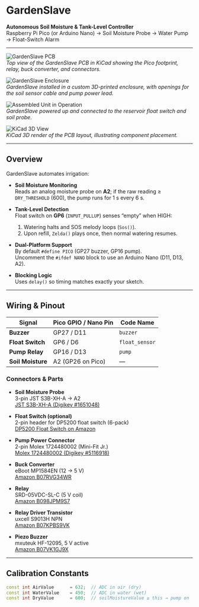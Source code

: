 # GardenSlave

**Autonomous Soil Moisture & Tank-Level Controller**  
Raspberry Pi Pico (or Arduino Nano) → Soil Moisture Probe → Water Pump → Float-Switch Alarm

---

![GardenSlave PCB](https://github.com/user-attachments/assets/807e94d5-aabe-4f0c-85b5-37407a0cc3f2)  
*Top view of the GardenSlave PCB in KiCad showing the Pico footprint, relay, buck converter, and connectors.*

![GardenSlave Enclosure](https://github.com/user-attachments/assets/d1894482-3f5e-43a2-b8ec-4f3f3e52a7fc)  
*GardenSlave installed in a custom 3D-printed enclosure, with openings for the soil sensor cable and pump power lead.*

![Assembled Unit in Operation](https://github.com/user-attachments/assets/39d3a17f-0748-4503-b9fb-3a0773ff0711)  
*GardenSlave powered up and connected to the reservoir float switch and soil probe.*

![KiCad 3D View](https://github.com/user-attachments/assets/962257ac-9c27-4b5b-bc6f-b8512ae104a8)  
*KiCad 3D render of the PCB layout, illustrating component placement.*

---

## Overview

GardenSlave automates irrigation:

- **Soil Moisture Monitoring**  
  Reads an analog moisture probe on **A2**; if the raw reading ≥ `DRY_THRESHOLD` (600), the pump runs for 1 s every 6 s.

- **Tank-Level Detection**  
  Float switch on **GP6** (`INPUT_PULLUP`) senses “empty” when HIGH:  
  1. Watering halts and SOS melody loops (`Sos()`).  
  2. Upon refill, `Zelda()` plays once, then normal watering resumes.

- **Dual-Platform Support**  
  By default `#define PICO` (GP27 buzzer, GP16 pump).  
  Uncomment the `#ifdef NANO` block to use an Arduino Nano (D11, D13, A2).

- **Blocking Logic**  
  Uses `delay()` so timing matches exactly your sketch.

---

## Wiring & Pinout

| Signal           | Pico GPIO / Nano Pin | Code Name        |
| ---------------- | -------------------- | ---------------- |
| **Buzzer**       | GP27 / D11           | `buzzer`         |
| **Float Switch** | GP6 / D6             | `float_sensor`   |
| **Pump Relay**   | GP16 / D13           | `pump`           |
| **Soil Moisture**| A2 (GP26 on Pico)    | —                |

### Connectors & Parts

- **Soil Moisture Probe**  
  3-pin JST S3B-XH-A → A2  
  [JST S3B-XH-A (Digikey #1651048)](https://www.digikey.com/en/products/detail/jst-sales-america-inc/S3B-XH-A/1651048)

- **Float Switch (optional)**  
  2-pin header for DP5200 float switch (6-pack)  
  [DP5200 Float Switch on Amazon](https://www.amazon.com/dp/B072QCHQ2P)

- **Pump Power Connector**  
  2-pin Molex 1724480002 (Mini-Fit Jr.)  
  [Molex 1724480002 (Digikey #5116918)](https://www.digikey.com/en/products/detail/molex/1724480002/5116918)

- **Buck Converter**  
  eBoot MP1584EN (12 → 5 V)  
  [Amazon B07RVG34WR](https://www.amazon.com/dp/B07RVG34WR?ref_=ppx_hzsearch_conn_dt_b_fed_asin_title_1&th=1)

- **Relay**  
  SRD-05VDC-SL-C (5 V coil)  
  [Amazon B098JPM9S7](https://www.amazon.com/dp/B098JPM9S7?ref_=ppx_hzsearch_conn_dt_b_fed_asin_title_2&th=1)

- **Relay Driver Transistor**  
  uxcell S9013H NPN  
  [Amazon B07KPBS9VK](https://www.amazon.com/dp/B07KPBS9VK?ref_=ppx_hzsearch_a_conn_dt_b_pd_1)

- **Piezo Buzzer**  
  mxuteuk HF-12095, 5 V active  
  [Amazon B07VK1GJ9X](https://www.amazon.com/dp/B07VK1GJ9X?ref_=ppx_hzsearch_conn_dt_b_fed_asin_title_1)

---

## Calibration Constants

```cpp
const int AirValue      = 632;  // ADC in air (dry)
const int WaterValue    = 450;  // ADC in water (wet)
const int DryValue 		= 600;  // soilMoistureValue ≥ this → pump on

